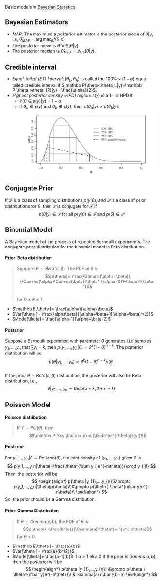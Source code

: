 Basic models in [Bayesian Statistics](./Bayesian%20Statistics.md)  
## Bayesian Estimators  
- *MAP*: The maximum a posterior estimator is the posterior mode of $\theta|y$, i.e, $\hat\theta_{MAP}=\arg\max_{\theta}f(\theta |x)$.  
- The posterior mean is $\hat\theta =\mathbb E[\theta |y]$.  
- The posterior median is $\hat\theta_{Med}=\mathcal Q_{0.5}(\theta |y)$.  
## Credible interval  
- *Equal-tailed (ET) Interval*: $(\theta_L,\theta_R)$ is called the $100\% \times (1-\alpha)$ equal-tailed credible interval if $\mathbb P(\theta<\theta_L|y)=\mathbb P(\theta >\theta_{R}|y)= \frac{\alpha}{2}$.  
- *Highest posterior density (HPD) region*: $s(y)$ is a $1-\alpha$ HPD if  
	- $\mathbb P(\theta\in s(y)|y)=1-\alpha$  
	- If $\theta_{a}\in s(y)$ and $\theta_{b}\not\in s(y)$, then $p(\theta_{a}|y)>p(\theta_{b}|y)$.  
	![Pasted image 20230915165417](./Pasted%20image%2020230915165417.png)  
## Conjugate Prior   
If $\mathcal F$ is a class of sampling distributions $p(y|\theta)$, and $\mathcal P$ is a class of prior distributions for $\theta$, then $\mathcal P$ is conjugate for $\mathcal F$ if  
$$  
p(\theta |y)\in\mathcal P \text{ for all }p(y|\theta )\in\mathcal F\text{ and }p(\theta )\in\mathcal P  
$$  
## Binomial Model  
A Bayesian model of the process of repeated Bernoulli experiments. The conjugate prior distribution for the binomial model is Beta distribution.  
#### Prior: Beta distribution  
>Suppose $\theta\sim Beta(\alpha, \beta)$, The PDF of $\theta$ is  
> $$p(\theta)= \frac{\Gamma(\alpha+\beta)}{\Gamma(\alpha)\Gamma(\beta)}\theta^ {\alpha-1}(1-\theta)^{\beta-1}$$  
>for $0\le\theta\le 1$.  

- $\mathbb E[\theta ]= \frac{\alpha}{\alpha+\beta}$  
- $Var[\theta ]= \frac{\alpha\beta}{(\alpha+\beta+1)(\alpha+\beta)^{2}}$  
- $Mode[\theta]= \frac{\alpha-1}{\alpha+\beta-2}$  
#### Posterior  
Suppose a Bernoulli experiment with parameter $\theta$ generates i.i.d samples $y_1,…,y_n$ that $\sum y_i=k$, then $p(y_1,…,y_n|\theta)=\theta^k(1-\theta)^{n-k}$. The posterior distribution will be  
$$  
p(\theta|y_1,…,y_{n})\propto\theta^k(1-\theta)^{n-k}p(\theta)  
$$  
If the prior $\theta\sim Beta(\alpha,\beta )$ distribution, the posterior will also be Beta distribution, i.e.,  
$$  
\theta|y_1,…,y_{n} \sim Beta(\alpha +k, \beta +n-k)  
$$  
## Poisson Model   
#### Poisson distribution   
>If $Y\sim Poi(\theta)$, then  
>$$\mathbb P(Y=y|\theta)= \frac{\theta^ye^{-\theta}}{y!}$$

#### Posterior 
For $y_{1},...,y_{n}|\theta \sim \text{Poisson}(\theta)$, the joint density of $(y_{1},...,y_{n})$ given $\theta$ is
$$
p(y_1,...,y_n|\theta)=\frac{\theta^{\sum y_i}e^{-n\theta}}{\prod y_{i}!}
$$
Then, the posterior will be
$$
\begin{align*}
p(\theta |y_{1},...,y_{n})&\propto p(y_1,...,y_n|\theta)p(\theta)\\
&\propto p(\theta ) \theta^{n\bar y}e^{-n\theta}\\
\end{align*}
$$
So, the prior should be a Gamma distribution.
#### Prior: Gamma Distribution 
>If $\theta \sim Gamma(a,b)$, the PDF of $\theta$ is
>$$p(\theta) =\frac{b^{a}}{\Gamma(a)}\theta^{a-1}e^{-b\theta}$$
>for $\theta>0$.

- $\mathbb E[\theta ]= \frac{a}{b}$  
- $Var[\theta ]= \frac{a}{b^{2}}$  
- $Mode[\theta]= \frac{a-1}{b}$ if $a>1$ else $0$ 
If the prior is $Gamma(a,b)$, then the posterior will be
$$
\begin{align*}
p(\theta |y_{1},...,y_{n}) &\propto p(\theta ) \theta^{n\bar y}e^{-n\theta}\\
&=Gamma(a+n\bar y,b+n)
\end{align*}
$$
